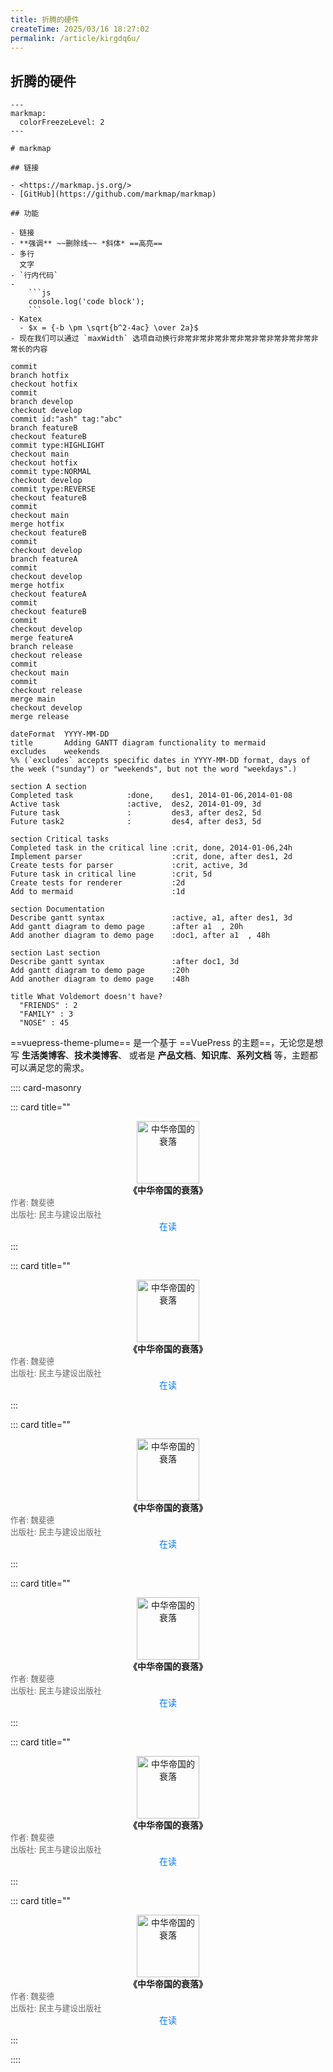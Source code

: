 ```yaml
---
title: 折腾的硬件
createTime: 2025/03/16 18:27:02
permalink: /article/kirgdq6u/
---
```




## 折腾的硬件

````markmap
---
markmap:
  colorFreezeLevel: 2
---

# markmap

## 链接

- <https://markmap.js.org/>
- [GitHub](https://github.com/markmap/markmap)

## 功能

- 链接
- **强调** ~~删除线~~ *斜体* ==高亮==
- 多行
  文字
- `行内代码`
-
    ```js
    console.log('code block');
    ```
- Katex
  - $x = {-b \pm \sqrt{b^2-4ac} \over 2a}$
- 现在我们可以通过 `maxWidth` 选项自动换行非常非常非常非常非常非常非常非常非常非常长的内容
````

```git-graph
commit
branch hotfix
checkout hotfix
commit
branch develop
checkout develop
commit id:"ash" tag:"abc"
branch featureB
checkout featureB
commit type:HIGHLIGHT
checkout main
checkout hotfix
commit type:NORMAL
checkout develop
commit type:REVERSE
checkout featureB
commit
checkout main
merge hotfix
checkout featureB
commit
checkout develop
branch featureA
commit
checkout develop
merge hotfix
checkout featureA
commit
checkout featureB
commit
checkout develop
merge featureA
branch release
checkout release
commit
checkout main
commit
checkout release
merge main
checkout develop
merge release
```

```gantt
dateFormat  YYYY-MM-DD
title       Adding GANTT diagram functionality to mermaid
excludes    weekends
%% (`excludes` accepts specific dates in YYYY-MM-DD format, days of the week ("sunday") or "weekends", but not the word "weekdays".)

section A section
Completed task            :done,    des1, 2014-01-06,2014-01-08
Active task               :active,  des2, 2014-01-09, 3d
Future task               :         des3, after des2, 5d
Future task2              :         des4, after des3, 5d

section Critical tasks
Completed task in the critical line :crit, done, 2014-01-06,24h
Implement parser                    :crit, done, after des1, 2d
Create tests for parser             :crit, active, 3d
Future task in critical line        :crit, 5d
Create tests for renderer           :2d
Add to mermaid                      :1d

section Documentation
Describe gantt syntax               :active, a1, after des1, 3d
Add gantt diagram to demo page      :after a1  , 20h
Add another diagram to demo page    :doc1, after a1  , 48h

section Last section
Describe gantt syntax               :after doc1, 3d
Add gantt diagram to demo page      :20h
Add another diagram to demo page    :48h
```

```pie
title What Voldemort doesn't have?
  "FRIENDS" : 2
  "FAMILY" : 3
  "NOSE" : 45
```

==vuepress-theme-plume== 是一个基于 ==VuePress 的主题==，无论您是想写 **生活类博客**、**技术类博客**、 或者是 **产品文档**、**知识库**、**系列文档** 等，主题都可以满足您的需求。

:::: card-masonry

::: card title=""
<div style="text-align: center;">
  <img src="https://assets.hnr1.xyz/images/s29398116.jpg" 
       alt="中华帝国的衰落" 
       style="height: 100px; width: auto; max-width: 100%; object-fit: contain;">
    <div style="font-weight: bold;">
      <a href="https://book.douban.com/subject/26954784/" 
         target="_blank" 
         rel="noopener noreferrer"
         style="color: inherit; text-decoration: none;">
        《中华帝国的衰落》
      </a>
    </div>
    <div style="color: #666; font-size: 0.9em; text-align: left;">作者: 魏斐德</div>
    <div style="color: #666; font-size: 0.9em; text-align: left;">出版社: 民主与建设出版社</div>
    <div style="color: #007bff;">在读</div>
</div>


:::

::: card title=""

<div style="text-align: center;">
  <img src="https://assets.hnr1.xyz/images/s29398116.jpg" 
       alt="中华帝国的衰落" 
       style="height: 100px; width: auto; max-width: 100%; object-fit: contain;">
    <div style="font-weight: bold;">
      <a href="https://book.douban.com/subject/26954784/" 
         target="_blank" 
         rel="noopener noreferrer"
         style="color: inherit; text-decoration: none;">
        《中华帝国的衰落》
      </a>
    </div>
    <div style="color: #666; font-size: 0.9em; text-align: left;">作者: 魏斐德</div>
    <div style="color: #666; font-size: 0.9em; text-align: left;">出版社: 民主与建设出版社</div>
    <div style="color: #007bff;">在读</div>
</div>


:::

::: card title=""
<div style="text-align: center;">
  <img src="https://assets.hnr1.xyz/images/s29398116.jpg" 
       alt="中华帝国的衰落" 
       style="height: 100px; width: auto; max-width: 100%; object-fit: contain;">
    <div style="font-weight: bold;">
      <a href="https://book.douban.com/subject/26954784/" 
         target="_blank" 
         rel="noopener noreferrer"
         style="color: inherit; text-decoration: none;">
        《中华帝国的衰落》
      </a>
    </div>
    <div style="color: #666; font-size: 0.9em; text-align: left;">作者: 魏斐德</div>
    <div style="color: #666; font-size: 0.9em; text-align: left;">出版社: 民主与建设出版社</div>
    <div style="color: #007bff;">在读</div>
</div>

:::

::: card title=""
<div style="text-align: center;">
  <img src="https://assets.hnr1.xyz/images/s29398116.jpg" 
       alt="中华帝国的衰落" 
       style="height: 100px; width: auto; max-width: 100%; object-fit: contain;">
    <div style="font-weight: bold;">
      <a href="https://book.douban.com/subject/26954784/" 
         target="_blank" 
         rel="noopener noreferrer"
         style="color: inherit; text-decoration: none;">
        《中华帝国的衰落》
      </a>
    </div>
    <div style="color: #666; font-size: 0.9em; text-align: left;">作者: 魏斐德</div>
    <div style="color: #666; font-size: 0.9em; text-align: left;">出版社: 民主与建设出版社</div>
    <div style="color: #007bff;">在读</div>
</div>

:::

::: card title=""
<div style="text-align: center;">
  <img src="https://assets.hnr1.xyz/images/s29398116.jpg" 
       alt="中华帝国的衰落" 
       style="height: 100px; width: auto; max-width: 100%; object-fit: contain;">
    <div style="font-weight: bold;">
      <a href="https://book.douban.com/subject/26954784/" 
         target="_blank" 
         rel="noopener noreferrer"
         style="color: inherit; text-decoration: none;">
        《中华帝国的衰落》
      </a>
    </div>
    <div style="color: #666; font-size: 0.9em; text-align: left;">作者: 魏斐德</div>
    <div style="color: #666; font-size: 0.9em; text-align: left;">出版社: 民主与建设出版社</div>
    <div style="color: #007bff;">在读</div>
</div>

:::

::: card title=""
<div style="text-align: center;">
  <img src="https://assets.hnr1.xyz/images/s29398116.jpg" 
       alt="中华帝国的衰落" 
       style="height: 100px; width: auto; max-width: 100%; object-fit: contain;">
    <div style="font-weight: bold;">
      <a href="https://book.douban.com/subject/26954784/" 
         target="_blank" 
         rel="noopener noreferrer"
         style="color: inherit; text-decoration: none;">
        《中华帝国的衰落》
      </a>
    </div>
    <div style="color: #666; font-size: 0.9em; text-align: left;">作者: 魏斐德</div>
    <div style="color: #666; font-size: 0.9em; text-align: left;">出版社: 民主与建设出版社</div>
    <div style="color: #007bff;">在读</div>
</div>

:::

::::

